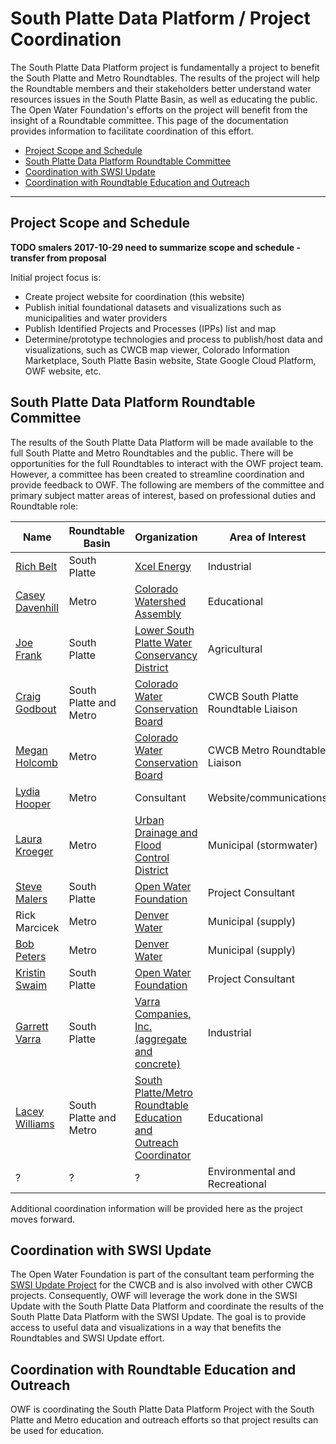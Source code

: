 # South Platte Data Platform / Project Coordination #

The South Platte Data Platform project is fundamentally a project to benefit the South Platte and Metro Roundtables.
The results of the project will help the Roundtable members and their stakeholders
better understand water resources issues in the South Platte Basin, as well as educating the public.
The Open Water Foundation's efforts on the project will benefit from the insight of a Roundtable committee.
This page of the documentation provides information to facilitate coordination of this effort.

* [Project Scope and Schedule](#project-scope-and-schedule)
* [South Platte Data Platform Roundtable Committee](#south-platte-data-platform-roundtable-committee)
* [Coordination with SWSI Update](#coordination-with-swsi-update)
* [Coordination with Roundtable Education and Outreach](#coordination-with-roundtable-education-and-outreach)

---------

## Project Scope and Schedule ##

**TODO smalers 2017-10-29 need to summarize scope and schedule - transfer from proposal**

Initial project focus is:

* Create project website for coordination (this website)
* Publish initial foundational datasets and visualizations such as municipalities and water providers
* Publish Identified Projects and Processes (IPPs) list and map
* Determine/prototype technologies and process to publish/host data and visualizations, such as CWCB map viewer,
Colorado Information Marketplace, South Platte Basin website, State Google Cloud Platform, OWF website, etc.

## South Platte Data Platform Roundtable Committee ##

The results of the South Platte Data Platform will be made available to the full South Platte and Metro Roundtables and the public.
There will be opportunities for the full Roundtables to interact with the OWF project team.
However, a committee has been created to streamline coordination and provide feedback to OWF.
The following are members of the committee and primary subject matter areas of interest, based on professional duties and Roundtable role:

| Name                                                                      | Roundtable Basin       | Organization                                                                                     | Area of Interest                     |
| ------------------------------------------------------------------------- | ---------------------- | ------------------------------------------------------------------------------------------------ | ------------------------------------ |
| [Rich Belt](https://www.linkedin.com/in/rich-belt-1bb69518/)              | South Platte           | [Xcel Energy](https://www.xcelenergy.com/)                                                       | Industrial                           |
| [Casey Davenhill](https://www.linkedin.com/in/casey-davenhill-26a5b813a/) | Metro                  | [Colorado Watershed Assembly](http://www.coloradowater.org/)                                     | Educational                          |
| [Joe Frank](https://www.linkedin.com/in/joe-frank-14bb3526/)              | South Platte           | [Lower South Platte Water Conservancy District](http://www.lspwcd.org/)                          | Agricultural                         |
| [Craig Godbout](https://www.linkedin.com/in/craig-godbout-64bb4123/)      | South Platte and Metro | [Colorado Water Conservation Board](http://cwcb.state.co.us)                                     | CWCB South Platte Roundtable Liaison |
| [Megan Holcomb](https://www.linkedin.com/in/meganholcomb/)                | Metro                  | [Colorado Water Conservation Board](http://cwcb.state.co.us)                                     | CWCB Metro Roundtable Liaison        |
| [Lydia Hooper](https://www.linkedin.com/in/lydiahooper/)                  | Metro                  | Consultant                                                                                       | Website/communications               |
| [Laura Kroeger](https://www.linkedin.com/in/laura-kroeger-b5aa5211/)      | Metro                  | [Urban Drainage and Flood Control District](http://udfcd.org/)                                   | Municipal (stormwater)               |
| [Steve Malers](https://www.linkedin.com/in/stevemalers/)                  | South Platte           | [Open Water Foundation](http://openwaterfoundation.org/)                                         | Project Consultant | All             |
| Rick Marcicek                                                             | Metro                  | [Denver Water](https://www.denverwater.org/)                                               | Municipal (supply)                   |
| [Bob Peters](https://www.linkedin.com/in/bob-peters-2207b116/)            | Metro                  | [Denver Water](https://www.denverwater.org/)                                                     | Municipal (supply)                   |
| [Kristin Swaim](https://www.linkedin.com/in/kristin-swaim-56a7676/)       | South Platte           | [Open Water Foundation](http://openwaterfoundation.org/)                                         | Project Consultant | All             |
| [Garrett Varra](https://www.linkedin.com/in/garrett-varra-92203925/)      | South Platte           | [Varra Companies, Inc. (aggregate and concrete)](http://www.varracompanies.com/)                 | Industrial                           |
| [Lacey Williams](https://www.linkedin.com/in/lacey-williams-45507233/)    | South Platte and Metro | [South Platte/Metro Roundtable Education and Outreach Coordinator](http://southplattebasin.com/) | Educational                          |
| ?                                                                         | ?                      | ?                                                                                                | Environmental and Recreational       |

Additional coordination information will be provided here as the project moves forward.

## Coordination with SWSI Update ##

The Open Water Foundation is part of the consultant team performing the
[SWSI Update Project](http://cwcb.state.co.us/water-management/water-supply-planning/Pages/SWSIUpdate.aspx) for the CWCB
and is also involved with other CWCB projects.
Consequently, OWF will leverage the work done in the SWSI Update with the South Platte Data Platform and
coordinate the results of the South Platte Data Platform with the SWSI Update.
The goal is to provide access to useful data and visualizations in a way that benefits the Roundtables and SWSI Update effort.

## Coordination with Roundtable Education and Outreach ##

OWF is coordinating the South Platte Data Platform Project with the South Platte and Metro education and outreach efforts
so that project results can be used for education.
